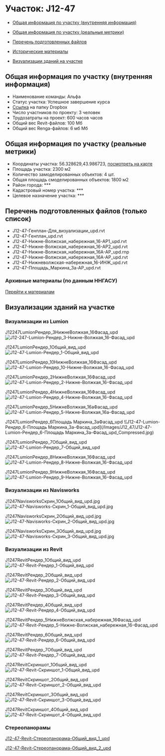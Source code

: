 # Участок: J12-47

* [Общая информация по участку (внутренняя информация)](#Chapter1)

* [Общая информация по участку (реальные метрики)](#Chapter2)

* [Перечень подготовленных файлов](#Chapter3)

* [Исторические материалы](#Chapter5)

* [Визуализации зданий на участке](#Chapter6)

## <a id="Chapter1"></a> Общая информация по участку (внутренняя информация)
+ Наименование команды: Альфа
+ Статус участка: Успешное завершение курса
+ [Ссылка](https://www.dropbox.com/sh/wvvgv1nw1iqred9/AACtTY0JAx9uSQJyiSjOrNDGa/J12_47?dl=0) на папку Dropbox
+ Число участников по проекту: 3 человек
+ Трудозатраты на проект: 600 часов часов
+ Общий вес Revit-файлов: 100 Мб
+ Общий вес Renga-файлов: 6 мб Мб
## <a id="Chapter2"></a> Общая информация по участку (реальные метрики)
+ Координаты участка: 56.328629,43.986723, [посмотреть на карте](https://yandex.ru/maps/47/nizhny-novgorod/?ll=43.986723%2C56.328629&z=19)
+ Площадь участка: 2300 м2
+ Количество замоделированных объектов: 4 шт.
+ Общая площадь смоделированных объектов: 1800 м2
+ Район города: *** 
+ Кадастровый номер участка: *** 
+ Целевое назначение участка: *** 
## <a id="Chapter3"></a> Перечень подготовленных файлов (только список)
+ J12-47-Генплан-Для_визуализации_upd.rvt
+ J12-47-Генплан_upd.rvt
+ J12-47-Нижне-Волжская_набережная_16-АР1_upd.rvt
+ J12-47-Нижне-Волжская_набережная_16-АР2_upd.rvt
+ J12-47-Нижне-Волжская_набережная_16А-АР_upd.rnp
+ J12-47-Нижне-Волжская_набережная_16А-АР_upd.rvt
+ J12-47-Нижневолжская-набережная_16-ИНЖ_upd.rvt
+ J12-47-Площадь_Маркина_3а-АР_upd.rvt
### <a id="Chapter5"></a> Архивные материалы (по данным ННГАСУ)
[Перейти к материалам](/BuidingsInfo/4bdfac36-8793-46ae-9776-c7842cc2071e/About.md)
## <a id="Chapter6"></a> Визуализации зданий на участке
### Визуализации из Lumion
J12247LumionРендер_3НижнеВолжкая_16Фасад_upd
![J12-247-Lumion-Рендер_3-Нижне-Волжкая_16-Фасад_upd](/Images/J12_47/J12-247-Lumion-Рендер_3-Нижне-Волжкая_16-Фасад_upd_Compressed.jpg)

J1247LumionРендер_1Общий_вид_upd
![J12-47-Lumion-Рендер_1-Общий_вид_upd](/Images/J12_47/J12-47-Lumion-Рендер_1-Общий_вид_upd_Compressed.jpg)

J1247LumionРендер_10НижнеВолжкая_16Фасад_upd
![J12-47-Lumion-Рендер_10-Нижне-Волжкая_16-Фасад_upd](/Images/J12_47/J12-47-Lumion-Рендер_10-Нижне-Волжкая_16-Фасад_upd_Compressed.jpg)

J1247LumionРендер_2НижнеВолжкая_16Фасад_upd
![J12-47-Lumion-Рендер_2-Нижне-Волжкая_16-Фасад_upd](/Images/J12_47/J12-47-Lumion-Рендер_2-Нижне-Волжкая_16-Фасад_upd_Compressed.jpg)

J1247LumionРендер_4НижнеВолжкая_16Фасад_upd
![J12-47-Lumion-Рендер_4-Нижне-Волжкая_16-Фасад_upd](/Images/J12_47/J12-47-Lumion-Рендер_4-Нижне-Волжкая_16-Фасад_upd_Compressed.jpg)

J1247LumionРендер_5НижнеВолжкая_16аФасад_upd
![J12-47-Lumion-Рендер_5-Нижне-Волжкая_16а-Фасад_upd](/Images/J12_47/J12-47-Lumion-Рендер_5-Нижне-Волжкая_16а-Фасад_upd_Compressed.jpg)

J1247LumionРендер_6Площадь Маркина_3аФасад_upd
![J12-47-Lumion-Рендер_6-Площадь Маркина_3а-Фасад_upd](/Images/J12_47/J12-47-Lumion-Рендер_6-Площадь Маркина_3а-Фасад_upd_Compressed.jpg)

J1247LumionРендер_7Общий_вид_upd
![J12-47-Lumion-Рендер_7-Общий_вид_upd](/Images/J12_47/J12-47-Lumion-Рендер_7-Общий_вид_upd_Compressed.jpg)

J1247LumionРендер_8НижнеВолжкая_16Фасад_upd
![J12-47-Lumion-Рендер_8-Нижне-Волжкая_16-Фасад_upd](/Images/J12_47/J12-47-Lumion-Рендер_8-Нижне-Волжкая_16-Фасад_upd_Compressed.jpg)

J1247LumionРендер_9НижнеВолжкая_16Фасад_upd
![J12-47-Lumion-Рендер_9-Нижне-Волжкая_16-Фасад_upd](/Images/J12_47/J12-47-Lumion-Рендер_9-Нижне-Волжкая_16-Фасад_upd_Compressed.jpg)

### Визуализации из Navisworks
J1247NavisworksСкрин_1Общий_вид_upd.jpg
![J12-47-Navisworks-Скрин_1-Общий_вид_upd.jpg](/Images/J12_47/J12-47-Navisworks-Скрин_1-Общий_вид_upd.jpg_Compressed.jpg)

J1247NavisworksСкрин_2Общий_вид_upd.jpg
![J12-47-Navisworks-Скрин_2-Общий_вид_upd.jpg](/Images/J12_47/J12-47-Navisworks-Скрин_2-Общий_вид_upd.jpg_Compressed.jpg)

J1247NavisworksСкрин_3Общий_вид_upd.jpg
![J12-47-Navisworks-Скрин_3-Общий_вид_upd.jpg](/Images/J12_47/J12-47-Navisworks-Скрин_3-Общий_вид_upd.jpg_Compressed.jpg)

### Визуализации из Revit
J1247RevitРендер_1Общий_вид_upd
![J12-47-Revit-Рендер_1-Общий_вид_upd](/Images/J12_47/J12-47-Revit-Рендер_1-Общий_вид_upd_Compressed.jpg)

J1247RevitРендер_2Общий_вид_upd
![J12-47-Revit-Рендер_2-Общий_вид_upd](/Images/J12_47/J12-47-Revit-Рендер_2-Общий_вид_upd_Compressed.jpg)

J1247RevitРендер_3Общий_вид_upd
![J12-47-Revit-Рендер_3-Общий_вид_upd](/Images/J12_47/J12-47-Revit-Рендер_3-Общий_вид_upd_Compressed.jpg)

J1247RevitРендер_4Общий_вид_upd
![J12-47-Revit-Рендер_4-Общий_вид_upd](/Images/J12_47/J12-47-Revit-Рендер_4-Общий_вид_upd_Compressed.jpg)

J1247RevitРендер_5НижнеВолжская_набережная_16Фасад_upd
![J12-47-Revit-Рендер_5-Нижне-Волжская_набережная_16-Фасад_upd](/Images/J12_47/J12-47-Revit-Рендер_5-Нижне-Волжская_набережная_16-Фасад_upd_Compressed.jpg)

J1247RevitРендер_6Общий_вид_upd
![J12-47-Revit-Рендер_6-Общий_вид_upd](/Images/J12_47/J12-47-Revit-Рендер_6-Общий_вид_upd_Compressed.jpg)

J1247RevitРендер_7Общий_вид_upd
![J12-47-Revit-Рендер_7-Общий_вид_upd](/Images/J12_47/J12-47-Revit-Рендер_7-Общий_вид_upd_Compressed.jpg)

J1247RevitСкриншот_1Общий_вид_upd
![J12-47-Revit-Скриншот_1-Общий_вид_upd](/Images/J12_47/J12-47-Revit-Скриншот_1-Общий_вид_upd_Compressed.jpg)

J1247RevitСкриншот_2Общий_вид_upd
![J12-47-Revit-Скриншот_2-Общий_вид_upd](/Images/J12_47/J12-47-Revit-Скриншот_2-Общий_вид_upd_Compressed.jpg)

J1247RevitСкриншот_3Общий_вид_upd
![J12-47-Revit-Скриншот_3-Общий_вид_upd](/Images/J12_47/J12-47-Revit-Скриншот_3-Общий_вид_upd_Compressed.jpg)

J1247RevitСкриншот_4Общий_вид_upd
![J12-47-Revit-Скриншот_4-Общий_вид_upd](/Images/J12_47/J12-47-Revit-Скриншот_4-Общий_вид_upd_Compressed.jpg)

### Стереопанорамы
[J12-47-Revit-Стереопанорама-Общий_вид_1_upd](https://pano.autodesk.com/pano.html?url=jpgs/8168478a-c3a8-45f6-9bfb-66bc36ca1f15&version=2)

[J12-47-Revit-Стереопанорама-Общий_вид_2_upd](https://pano.autodesk.com/pano.html?url=jpgs/3c430983-2fc7-4323-a970-b104ce22fa65&version=2)

